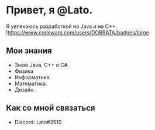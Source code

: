 #  Привет, я @Lato.

Я увлекаюсь разработкой на Java и на С++.
!https://www.codewars.com/users/DOBRATA/badges/large

## Мои знания
- Знаю Java, С++ и C#.
- Физика
- Информатика.
- Математика.
- Дизайн.

## Как со мной связаться
- Discord: Lato#3510

